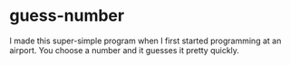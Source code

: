 # guess-number
I made this super-simple program when I first started programming at an airport. You choose a number and it guesses it pretty quickly.
